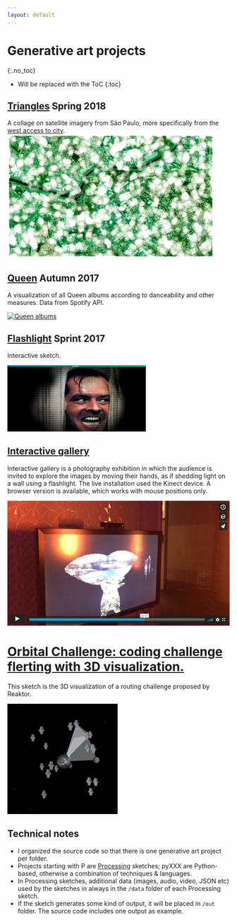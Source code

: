 ```yaml
---
layout: default
---
```


# Generative art projects
{:.no_toc}

* Will be replaced with the ToC
{:toc}

## [Triangles](./PTriangles/) Spring 2018
  A collage on satellite imagery from São Paulo, more specifically from the [west access to city](https://www.google.se/maps/@-23.5254695,-46.7478157,14.44z).
  ![SaoPaulo sketch](/PTriangles/out/ssmall.jpg)
## [Queen](./pySpotifyAlbumFeatures/) Autumn 2017
  A visualization of all Queen albums according to danceability and other measures. Data from Spotify API.
  
  [![Queen albums](/pySpotifyAlbumFeatures/nodebox/QueenAlbumFeaturesSmall.png)](/pySpotifyAlbumFeatures)

## [Flashlight](./p5jsFlashlight/) Sprint 2017
  Interactive sketch.
  
  [![Flashlight](/p5jsFlashlight/images/flashlight_p5js_small.png)](./p5jsFlashlight)
  
## [Interactive gallery](./mixInteractiveGallery)
  Interactive gallery is a photography exhibition in which the audience is invited to explore the images by moving their hands, as if shedding light on a wall using a flashlight. The live installation used the Kinect device. A browser version is available, which works with mouse positions only.
  
  [![Interactive Gallery](./mixInteractiveGallery/images/intergall.jpg)](./mixInteractiveGallery)

# [Orbital Challenge: coding challenge flerting with 3D visualization.](./orbitalChallenge/)
This sketch is the 3D visualization of a routing challenge proposed by Reaktor.

[![Interactive Gallery](./orbitalChallenge/images/orbital.gif)](./orbitalChallenge/)


## Technical notes
 * I organized the source code so that there is one generative art project per folder. 
 * Projects starting with P are [Processing](processing.org) sketches; pyXXX are Python-based, otherwise a combination of techniques & languages.
 * In Processing sketches, additional data (images, audio, video, JSON etc) used by the sketches in always in the `/data` folder of each Processing sketch.
 * If the sketch generates some kind of output, it will be placed in `/out` folder. The source code includes one output as example.
